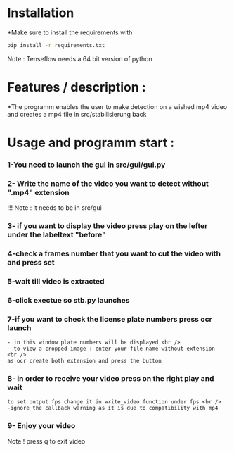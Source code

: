 # Installation
*Make sure to install the requirements with 
```bash
pip install -r requirements.txt 
```
Note : Tenseflow needs a 64 bit version of python


# Features / description : 
*The programm enables the user to make detection on a wished mp4 video 
and creates a mp4 file in src/stabilisierung back 


# Usage and programm start :
### 1-You need to launch the gui in src/gui/gui.py 
### 2- Write the name of the video you want to detect without ".mp4" extension
!!! Note : it needs to be in src/gui 
### 3- if you want to display the video press play on the lefter under the labeltext "before"
### 4-check a frames number that you want to cut the video with and press set
### 5-wait till video is extracted
### 6-click exectue so stb.py launches
### 7-if you want to check the license plate numbers press ocr launch 
	- in this window plate numbers will be displayed <br />
	- to view a cropped image : enter your file name without extension  <br />
	as ocr create both extension and press the button 
### 8- in order to receive your video press on the right play and wait
	to set output fps change it in write_video function under fps <br />
	-ignore the callback warning as it is due to compatibility with mp4
### 9- Enjoy your video

Note ! press q to exit video



